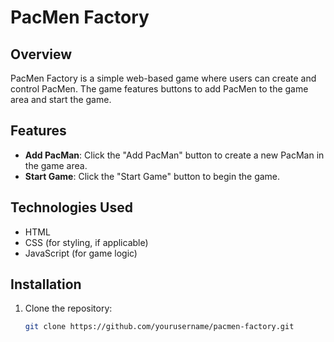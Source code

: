 # PacMen Factory

## Overview
PacMen Factory is a simple web-based game where users can create and control PacMen. The game features buttons to add PacMen to the game area and start the game.

## Features
- **Add PacMan**: Click the "Add PacMan" button to create a new PacMan in the game area.
- **Start Game**: Click the "Start Game" button to begin the game.

## Technologies Used
- HTML
- CSS (for styling, if applicable)
- JavaScript (for game logic)

## Installation
1. Clone the repository:
   ```bash
   git clone https://github.com/yourusername/pacmen-factory.git

